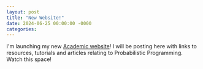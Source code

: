 ```yaml
---
layout: post
title: "New Website!"
date: 2024-06-25 00:00:00 -0000
categories:
---
```


I'm launching my new [Academic website](jtyler13.github.io)! I will be posting here with links to resources, tutorials and articles relating to Probabilistic Programming. Watch this space!

